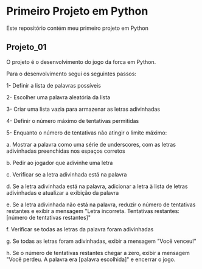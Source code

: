 # Primeiro Projeto em Python

Este repositório contém meu primeiro projeto em Python

## Projeto_01
O projeto é o desenvolvimento do jogo da forca em Python.

Para o desenvolvimento segui os seguintes passos:

1- Definir a lista de palavras possíveis

2- Escolher uma palavra aleatória da lista

3- Criar uma lista vazia para armazenar as letras adivinhadas

4- Definir o número máximo de tentativas permitidas

5- Enquanto o número de tentativas não atingir o limite máximo:

a. Mostrar a palavra como uma série de underscores, com as letras adivinhadas preenchidas nos espaços corretos

b. Pedir ao jogador que adivinhe uma letra

c. Verificar se a letra adivinhada está na palavra

d. Se a letra adivinhada está na palavra, adicionar a letra à lista de letras adivinhadas e atualizar a exibição da palavra

e. Se a letra adivinhada não está na palavra, reduzir o número de tentativas restantes e exibir a mensagem "Letra incorreta. Tentativas restantes: [número de tentativas restantes]"

f. Verificar se todas as letras da palavra foram adivinhadas

g. Se todas as letras foram adivinhadas, exibir a mensagem "Você venceu!"

h. Se o número de tentativas restantes chegar a zero, exibir a mensagem "Você perdeu. A palavra era [palavra escolhida]" e encerrar o jogo.
